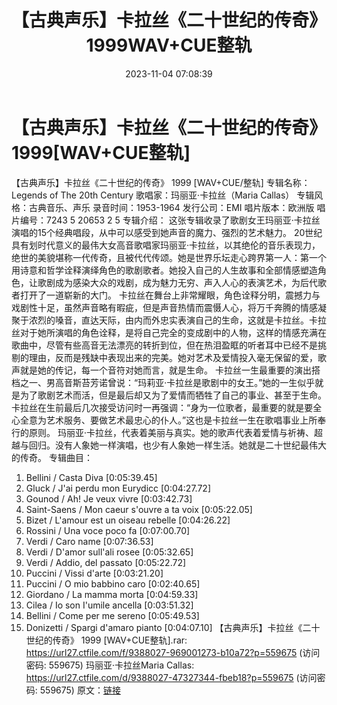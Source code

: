 ﻿---
title: 【古典声乐】卡拉丝《二十世纪的传奇》1999WAV+CUE整轨
date: 2023-11-04 07:08:39
categories: 外语音乐
tags: 外语音乐
---
# 【古典声乐】卡拉丝《二十世纪的传奇》1999[WAV+CUE整轨]

【古典声乐】卡拉丝《二十世纪的传奇》 1999 [WAV+CUE/整轨]
专辑名称：Legends of The 20th Century
歌唱家：玛丽亚·卡拉丝（Maria Callas）
专辑风格：古典音乐、声乐
录音时间：1953-1964
发行公司：EMI
唱片版本：欧洲版
唱片编号：7243 5 20653 2 5
专辑介绍：
这张专辑收录了歌剧女王玛丽亚·卡拉丝演唱的15个经典唱段，从中可以感受到她声音的魔力、强烈的艺术魅力。
20世纪具有划时代意义的最伟大女高音歌唱家玛丽亚·卡拉丝，以其绝伦的音乐表现力，绝世的美貌堪称一代传奇，且被代代传颂。她是世界乐坛走心跨界第一人：第一个用诗意和哲学诠释演绎角色的歌剧歌者。她投入自己的人生故事和全部情感塑造角色，让歌剧成为感染大众的戏剧，成为魅力无穷、声入人心的表演艺术，为后代歌者打开了一道崭新的大门。
卡拉丝在舞台上非常耀眼，角色诠释分明，震撼力与戏剧性十足，虽然声音略有暇疵，但是声音热情而震慑人心，将万千奔腾的情感凝聚于浓烈的嗓音，直达天际，由内而外忠实表演自己的生命，这就是卡拉丝。卡拉丝对于她所演唱的角色诠释，是将自己完全的变成剧中的人物，这样的情感充满在歌曲中，尽管有些高音无法漂亮的转折到位，但在热泪盈眶的听者耳中已经不是挑剔的理由，反而是残缺中表现出来的完美。她对艺术及爱情投入毫无保留的爱，歌声就是她的传记，每一个音符对她而言，就是生命。
卡拉丝一生最重要的演出搭档之一、男高音斯苔芳诺曾说：“玛莉亚·卡拉丝是歌剧中的女王。”她的一生似乎就是为了歌剧艺术而活，但是最后却又为了爱情而牺牲了自己的事业、甚至于生命。卡拉丝在生前最后几次接受访问时一再强调：“身为一位歌者，最重要的就是要全心全意为艺术服务、要做艺术最忠心的仆人。”这也是卡拉丝一生在歌唱事业上所奉行的原则。
玛丽亚·卡拉丝，代表着美丽与真实。她的歌声代表着爱情与祈祷、超越与回归。没有人象她一样演唱，也少有人象她一样生活。她就是二十世纪最伟大的传奇。
专辑曲目：
01. Bellini / Casta Diva [0:05:39.45]
02. Gluck / J'ai perdu mon Eurydicc [0:04:27.72]
03. Gounod / Ah! Je veux vivre [0:03:42.73]
04. Saint-Saens / Mon caeur s'ouvre a ta voix [0:05:22.05]
05. Bizet / L'amour est un oiseau rebelle [0:04:26.22]
06. Rossini / Una voce poco fa [0:07:00.70]
07. Verdi / Caro name [0:07:36.53]
08. Verdi / D'amor sull'ali rosee [0:05:32.65]
09. Verdi / Addio, del passato [0:05:22.72]
10. Puccini / Vissi d'arte [0:03:21.20]
11. Puccini / O mio babbino caro [0:02:40.65]
12. Giordano / La mamma morta [0:04:59.33]
13. Cilea / Io son I'umile ancella [0:03:51.32]
14. Bellini / Come per me sereno [0:05:49.53]
15. Donizetti / Spargi d'amaro pianto [0:04:07.10]
【古典声乐】卡拉丝《二十世纪的传奇》 1999 [WAV+CUE整轨].rar: https://url27.ctfile.com/f/9388027-969001273-b10a72?p=559675
(访问密码: 559675)
玛丽亚·卡拉丝Maria Callas: https://url27.ctfile.com/d/9388027-47327344-fbeb18?p=559675
(访问密码: 559675)
原文：[链接](https://blog.sina.com.cn/s/blog_1647c7e76010313q4.html)